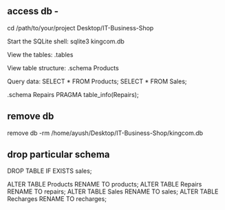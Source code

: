 
## access db -
cd /path/to/your/project
Desktop/IT-Business-Shop

Start the SQLite shell:
sqlite3 kingcom.db

View the tables:
.tables

View table structure:
.schema Products

Query data:
SELECT * FROM Products;
SELECT * FROM Sales;


.schema Repairs
PRAGMA table_info(Repairs);

## remove db
remove db -rm /home/ayush/Desktop/IT-Business-Shop/kingcom.db


## drop particular schema
DROP TABLE IF EXISTS sales;

ALTER TABLE Products RENAME TO products;
ALTER TABLE Repairs RENAME TO repairs;
ALTER TABLE Sales RENAME TO sales;
ALTER TABLE Recharges RENAME TO recharges;
